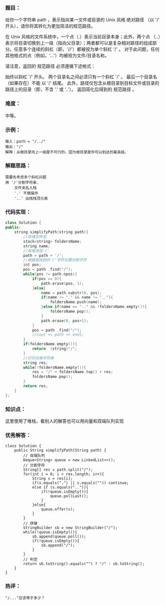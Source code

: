 ### 题目：

给你一个字符串 path ，表示指向某一文件或目录的 Unix 风格 绝对路径 （以 '/' 开头），请你将其转化为更加简洁的规范路径。

在 Unix 风格的文件系统中，一个点（.）表示当前目录本身；此外，两个点 （..） 表示将目录切换到上一级（指向父目录）；两者都可以是复杂相对路径的组成部分。任意多个连续的斜杠（即，'//'）都被视为单个斜杠 '/' 。 对于此问题，任何其他格式的点（例如，'...'）均被视为文件/目录名称。

请注意，返回的 规范路径 必须遵循下述格式：

始终以斜杠 '/' 开头。
两个目录名之间必须只有一个斜杠 '/' 。
最后一个目录名（如果存在）不能 以 '/' 结尾。
此外，路径仅包含从根目录到目标文件或目录的路径上的目录（即，不含 '.' 或 '..'）。
返回简化后得到的 规范路径 。

### 难度：

中等。

### 示例：

```
输入：path = "/../"
输出："/"
解释：从根目录向上一级是不可行的，因为根目录是你可以到达的最高级。
```

### 解题思路：

```
需要先考虑多个斜杠问题
用 '/'分割字符串.
    文件夹名入栈
    '.' 不做操作
    '..' 出栈栈顶元素

```

### 代码实现：

```c++
class Solution {
public:
    string simplifyPath(string path){
        //存储文件名
        stack<string> foldersName;
        string name;
        //末尾添加'/'
        path = path + '/';
        //根据查找到的'/'字符位置分割字符
        int pos;
        pos = path .find("/");
        while(pos != path.npos){
            if(pos == 0){
                path.erase(pos, 1);
            }else{
                name = path.substr(0, pos);
                if(name != "." && name != ".."){
                    foldersName.push(name);
                }else if(name == ".." && !foldersName.empty()){
                    foldersName.pop();
                }
                path.erase(0, pos+1);
            }
            pos = path .find("/");
            //cout << path << endl;
        }
        if(foldersName.empty()){
            return  (string)"/";
        }
        //打印合格字符串
        string res; 
        while(!foldersName.empty()){
            res = "/" + foldersName.top() + res;
            foldersName.pop();
        }
        return res;
    }
};
```

### 知识点：

这里使用了堆栈，看别人的解答也可以用向量和双端队列实现

### 优秀解答：

```
class Solution {
    public String simplifyPath(String path) {
        // 双端队列
        Deque<String> queue = new LinkedList<>();
        // 分割字符
        String[] res = path.split("/");
        for(int i = 0; i < res.length; i++){
            String s = res[i];
            if(s.equals(".") || s.equals("")) continue;
            else if (s.equals("..")){
                if(!queue.isEmpty()){
                    queue.pollLast();
                }
            }else{
                queue.offer(s);
            }
        }
        // 拼接
        StringBuilder sb = new StringBuilder("/");
        while(!queue.isEmpty()){
            sb.append(queue.poll());
            if(!queue.isEmpty()){
                sb.append("/");
            }
        }
        // 判空
        return sb.toString().equals("") ? "/" : sb.toString();
    }
}
```

### 热评：

```
"/..."应该等于多少？
```

